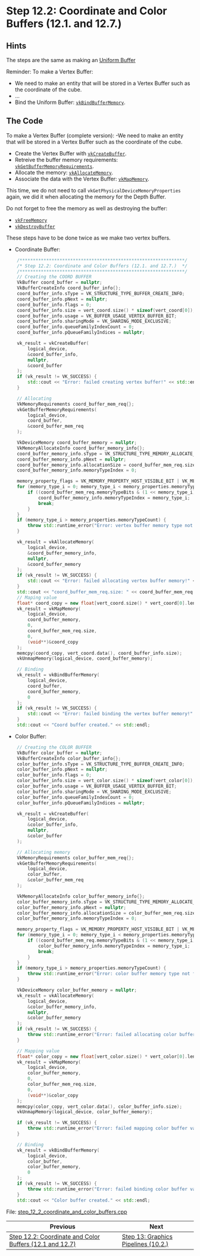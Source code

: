 # **Step 12.2: Coordinate and Color Buffers (12.1. and 12.7.)**
## **Hints**
The steps are the same as making an [Uniform Buffer](uniform_buffer.md)

Reminder:
To make a Vertex Buffer:
 - We need to make an entity that will be stored in a Vertex Buffer such as the coordinate of the cube.
 - ...
 - Bind the Uniform Buffer: [`vkBindBufferMemory`](https://registry.khronos.org/vulkan/specs/1.3-extensions/html/chap12.html#vkBindBufferMemory).

## **The Code**
To make a Vertex Buffer (complete version):
 -We need to make an entity that will be stored in a Vertex Buffer such as the coordinate of the cube.
 - Create the Vertex Buffer with [`vkCreateBuffer`](https://registry.khronos.org/vulkan/specs/1.3-extensions/html/chap12.html#vkCreateBuffer).
 - Retreive the buffer memory requirements: [`vkGetBufferMemoryRequirements`](https://registry.khronos.org/vulkan/specs/1.3-extensions/html/chap12.html#vkGetBufferMemoryRequirements).
 - Allocate the memory: [`vkAllocateMemory`](https://registry.khronos.org/vulkan/specs/1.3-extensions/html/chap11.html#vkAllocateMemory).
 - Associate the data with the Vertex Buffer: [`vkMapMemory`](https://registry.khronos.org/vulkan/specs/1.3-extensions/html/chap11.html#vkMapMemory).

This time, we do not need to call `vkGetPhysicalDeviceMemoryProperties` again, we did it when allocating the memory for the Depth Buffer.

Do not forget to free the memory as well as destroying the buffer:
 - [`vkFreeMemory`](https://registry.khronos.org/vulkan/specs/1.3-extensions/html/chap11.html#vkFreeMemory)
 - [`vkDestroyBuffer`](https://registry.khronos.org/vulkan/specs/1.3-extensions/html/chap12.html#vkDestroyBuffer)

 These steps have to be done twice as we make two vertex buffers.

- Coordinate Buffer:
```C++
    /**************************************************************/
	/* Step 12.2: Coordinate and Color Buffers (12.1. and 12.7.)  */
	/**************************************************************/
	// Creating the COORD BUFFER
	VkBuffer coord_buffer = nullptr;
	VkBufferCreateInfo coord_buffer_info{};
	coord_buffer_info.sType = VK_STRUCTURE_TYPE_BUFFER_CREATE_INFO;
	coord_buffer_info.pNext = nullptr;
	coord_buffer_info.flags = 0;
	coord_buffer_info.size = vert_coord.size() * sizeof(vert_coord[0]);
	coord_buffer_info.usage = VK_BUFFER_USAGE_VERTEX_BUFFER_BIT;
	coord_buffer_info.sharingMode = VK_SHARING_MODE_EXCLUSIVE;
	coord_buffer_info.queueFamilyIndexCount = 0;
	coord_buffer_info.pQueueFamilyIndices = nullptr;

	vk_result = vkCreateBuffer(
		logical_device,
		&coord_buffer_info,
		nullptr,
		&coord_buffer
	);
	if (vk_result != VK_SUCCESS) {
		std::cout << "Error: failed creating vertex buffer!" << std::endl;
	}

	// Allocating 
	VkMemoryRequirements coord_buffer_mem_req{};
	vkGetBufferMemoryRequirements(
		logical_device,
		coord_buffer,
		&coord_buffer_mem_req
	);

	VkDeviceMemory coord_buffer_memory = nullptr;
	VkMemoryAllocateInfo coord_buffer_memory_info{};
	coord_buffer_memory_info.sType = VK_STRUCTURE_TYPE_MEMORY_ALLOCATE_INFO;
	coord_buffer_memory_info.pNext = nullptr;
	coord_buffer_memory_info.allocationSize = coord_buffer_mem_req.size;
	coord_buffer_memory_info.memoryTypeIndex = 0;

	memory_property_flags = VK_MEMORY_PROPERTY_HOST_VISIBLE_BIT | VK_MEMORY_PROPERTY_HOST_COHERENT_BIT;
	for (memory_type_i = 0; memory_type_i < memory_properties.memoryTypeCount; memory_type_i++) {
		if ((coord_buffer_mem_req.memoryTypeBits & (1 << memory_type_i)) && (memory_properties.memoryTypes[memory_type_i].propertyFlags & memory_property_flags) == memory_property_flags) {
			coord_buffer_memory_info.memoryTypeIndex = memory_type_i;
			break;
		}
	}
	if (memory_type_i > memory_properties.memoryTypeCount) {
		throw std::runtime_error("Error: vertex buffer memory type not found!");
	}

	vk_result = vkAllocateMemory(
		logical_device,
		&coord_buffer_memory_info,
		nullptr,
		&coord_buffer_memory
	);
	if (vk_result != VK_SUCCESS) {
		std::cout << "Error: failed allocating vertex buffer memory!" << std::endl;
	}
	std::cout << "coord_buffer_mem_req.size: " << coord_buffer_mem_req.size << std::endl;
	// Maping value
	float* coord_copy = new float[vert_coord.size() * vert_coord[0].length()];
	vk_result = vkMapMemory(
		logical_device,
		coord_buffer_memory,
		0,
		coord_buffer_mem_req.size,
		0,
		(void**)&coord_copy
	);
	memcpy(coord_copy, vert_coord.data(), coord_buffer_info.size);
	vkUnmapMemory(logical_device, coord_buffer_memory);

	// Binding
	vk_result = vkBindBufferMemory(
		logical_device,
		coord_buffer,
		coord_buffer_memory,
		0
	);
	if (vk_result != VK_SUCCESS) {
		std::cout << "Error: failed binding the vertex buffer memory!" << std::endl;
	}
	std::cout << "Coord buffer created." << std::endl;
```

- Color Buffer:
```C++
	// Creating the	COLOR BUFFER
	VkBuffer color_buffer = nullptr;
	VkBufferCreateInfo color_buffer_info{};
	color_buffer_info.sType = VK_STRUCTURE_TYPE_BUFFER_CREATE_INFO;
	color_buffer_info.pNext = nullptr;
	color_buffer_info.flags = 0;
	color_buffer_info.size = vert_color.size() * sizeof(vert_color[0]);
	color_buffer_info.usage = VK_BUFFER_USAGE_VERTEX_BUFFER_BIT;
	color_buffer_info.sharingMode = VK_SHARING_MODE_EXCLUSIVE;
	color_buffer_info.queueFamilyIndexCount = 0;
	color_buffer_info.pQueueFamilyIndices = nullptr;

	vk_result = vkCreateBuffer(
		logical_device,
		&color_buffer_info,
		nullptr,
		&color_buffer
	);

	// Allocating memory
	VkMemoryRequirements color_buffer_mem_req{};
	vkGetBufferMemoryRequirements(
		logical_device,
		color_buffer,
		&color_buffer_mem_req
	);

	VkMemoryAllocateInfo color_buffer_memory_info{};
	color_buffer_memory_info.sType = VK_STRUCTURE_TYPE_MEMORY_ALLOCATE_INFO;
	color_buffer_memory_info.pNext = nullptr;
	color_buffer_memory_info.allocationSize = color_buffer_mem_req.size;
	color_buffer_memory_info.memoryTypeIndex = 0;

	memory_property_flags = VK_MEMORY_PROPERTY_HOST_VISIBLE_BIT | VK_MEMORY_PROPERTY_HOST_COHERENT_BIT;
	for (memory_type_i = 0; memory_type_i < memory_properties.memoryTypeCount; memory_type_i++) {
		if ((coord_buffer_mem_req.memoryTypeBits & (1 << memory_type_i)) && (memory_properties.memoryTypes[memory_type_i].propertyFlags & memory_property_flags) == memory_property_flags) {
			color_buffer_memory_info.memoryTypeIndex = memory_type_i;
			break;
		}
	}
	if (memory_type_i > memory_properties.memoryTypeCount) {
		throw std::runtime_error("Error: color buffer memory type not found!");
	}

	VkDeviceMemory color_buffer_memory = nullptr;
	vk_result = vkAllocateMemory(
		logical_device,
		&color_buffer_memory_info,
		nullptr,
		&color_buffer_memory
	);
	if (vk_result != VK_SUCCESS) {
		throw std::runtime_error("Error: failed allocating color buffer memory!");
	}

	// Mapping value
	float* color_copy = new float[vert_color.size() * vert_color[0].length()];
	vk_result = vkMapMemory(
		logical_device,
		color_buffer_memory,
		0,
		color_buffer_mem_req.size,
		0,
		(void**)&color_copy
	);
	memcpy(color_copy, vert_color.data(), color_buffer_info.size);
	vkUnmapMemory(logical_device, color_buffer_memory);

	if (vk_result != VK_SUCCESS) {
		throw std::runtime_error("Error: failed mapping color buffer values.");
	}

	// Binding
	vk_result = vkBindBufferMemory(
		logical_device,
		color_buffer,
		color_buffer_memory,
		0
	);
	if (vk_result != VK_SUCCESS) {
		throw std::runtime_error("Error: failed binding color buffer values.");
	}
	std::cout << "Color buffer created." << std::endl;
```

File: [step_12_2_coordinate_and_color_buffers.cpp](../Code/step_12_2_coordinate_and_color_buffers.cpp)

| Previous | Next |
|---|---|
| [Step 12.2: Coordinate and Color Buffers (12.1 and 12.7)](coordinate_and_color_buffers.md) | [Step 13: Graphics Pipelines (10.2.)](graphics_pipelines.md) |